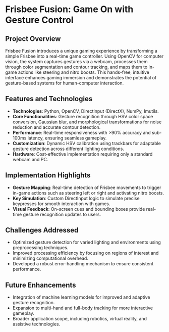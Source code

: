 # Frisbee Fusion: Game On with Gesture Control  

## Project Overview  
Frisbee Fusion introduces a unique gaming experience by transforming a simple Frisbee into a real-time game controller. Using OpenCV for computer vision, the system captures gestures via a webcam, processes them through color segmentation and contour tracking, and maps them to in-game actions like steering and nitro boosts. This hands-free, intuitive interface enhances gaming immersion and demonstrates the potential of gesture-based systems for human-computer interaction.  

## Features and Technologies  
- **Technologies**: Python, OpenCV, DirectInput (DirectX), NumPy, Imutils.  
- **Core Functionalities**: Gesture recognition through HSV color space conversion, Gaussian blur, and morphological transformations for noise reduction and accurate contour detection.  
- **Performance**: Real-time responsiveness with >90% accuracy and sub-100ms latency, ensuring seamless gameplay.  
- **Customization**: Dynamic HSV calibration using trackbars for adaptable gesture detection across different lighting conditions.  
- **Hardware**: Cost-effective implementation requiring only a standard webcam and PC.  

## Implementation Highlights  
- **Gesture Mapping**: Real-time detection of Frisbee movements to trigger in-game actions such as steering left or right and activating nitro boosts.  
- **Key Simulation**: Custom DirectInput logic to simulate precise keypresses for smooth interaction with games.  
- **Visual Feedback**: On-screen cues and bounding boxes provide real-time gesture recognition updates to users.  

## Challenges Addressed  
- Optimized gesture detection for varied lighting and environments using preprocessing techniques.  
- Improved processing efficiency by focusing on regions of interest and minimizing computational overhead.  
- Developed a robust error-handling mechanism to ensure consistent performance.  

## Future Enhancements  
- Integration of machine learning models for improved and adaptive gesture recognition.  
- Expansion to multi-hand and full-body tracking for more interactive gameplay.  
- Broader application scope, including robotics, virtual reality, and assistive technologies.  



